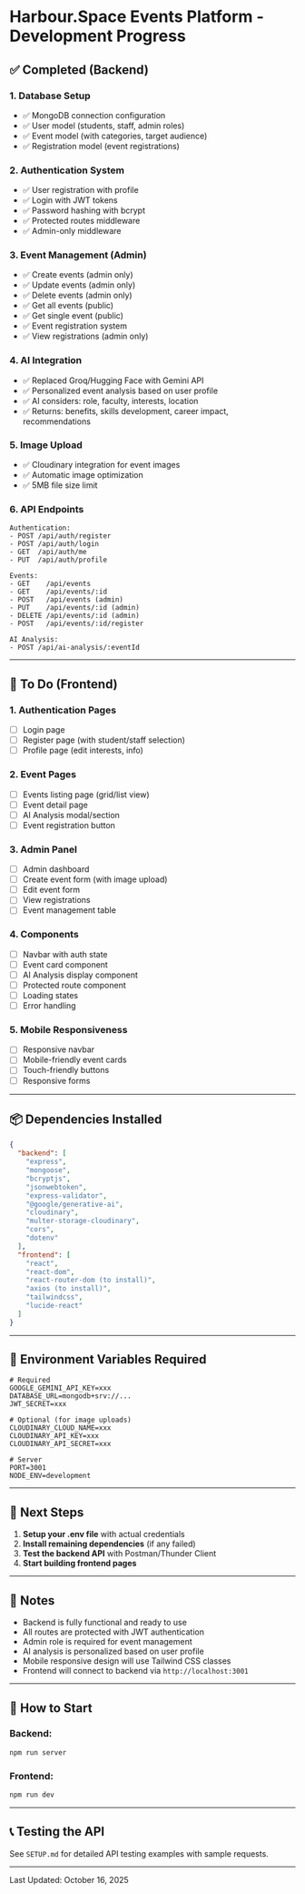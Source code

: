 # Harbour.Space Events Platform - Development Progress

## ✅ Completed (Backend)

### 1. Database Setup
- ✅ MongoDB connection configuration
- ✅ User model (students, staff, admin roles)
- ✅ Event model (with categories, target audience)
- ✅ Registration model (event registrations)

### 2. Authentication System
- ✅ User registration with profile
- ✅ Login with JWT tokens
- ✅ Password hashing with bcrypt
- ✅ Protected routes middleware
- ✅ Admin-only middleware

### 3. Event Management (Admin)
- ✅ Create events (admin only)
- ✅ Update events (admin only)
- ✅ Delete events (admin only)
- ✅ Get all events (public)
- ✅ Get single event (public)
- ✅ Event registration system
- ✅ View registrations (admin only)

### 4. AI Integration
- ✅ Replaced Groq/Hugging Face with Gemini API
- ✅ Personalized event analysis based on user profile
- ✅ AI considers: role, faculty, interests, location
- ✅ Returns: benefits, skills development, career impact, recommendations

### 5. Image Upload
- ✅ Cloudinary integration for event images
- ✅ Automatic image optimization
- ✅ 5MB file size limit

### 6. API Endpoints
```
Authentication:
- POST /api/auth/register
- POST /api/auth/login
- GET  /api/auth/me
- PUT  /api/auth/profile

Events:
- GET    /api/events
- GET    /api/events/:id
- POST   /api/events (admin)
- PUT    /api/events/:id (admin)
- DELETE /api/events/:id (admin)
- POST   /api/events/:id/register

AI Analysis:
- POST /api/ai-analysis/:eventId
```

---

## 🚧 To Do (Frontend)

### 1. Authentication Pages
- [ ] Login page
- [ ] Register page (with student/staff selection)
- [ ] Profile page (edit interests, info)

### 2. Event Pages
- [ ] Events listing page (grid/list view)
- [ ] Event detail page
- [ ] AI Analysis modal/section
- [ ] Event registration button

### 3. Admin Panel
- [ ] Admin dashboard
- [ ] Create event form (with image upload)
- [ ] Edit event form
- [ ] View registrations
- [ ] Event management table

### 4. Components
- [ ] Navbar with auth state
- [ ] Event card component
- [ ] AI Analysis display component
- [ ] Protected route component
- [ ] Loading states
- [ ] Error handling

### 5. Mobile Responsiveness
- [ ] Responsive navbar
- [ ] Mobile-friendly event cards
- [ ] Touch-friendly buttons
- [ ] Responsive forms

---

## 📦 Dependencies Installed

```json
{
  "backend": [
    "express",
    "mongoose",
    "bcryptjs",
    "jsonwebtoken",
    "express-validator",
    "@google/generative-ai",
    "cloudinary",
    "multer-storage-cloudinary",
    "cors",
    "dotenv"
  ],
  "frontend": [
    "react",
    "react-dom",
    "react-router-dom (to install)",
    "axios (to install)",
    "tailwindcss",
    "lucide-react"
  ]
}
```

---

## 🔑 Environment Variables Required

```env
# Required
GOOGLE_GEMINI_API_KEY=xxx
DATABASE_URL=mongodb+srv://...
JWT_SECRET=xxx

# Optional (for image uploads)
CLOUDINARY_CLOUD_NAME=xxx
CLOUDINARY_API_KEY=xxx
CLOUDINARY_API_SECRET=xxx

# Server
PORT=3001
NODE_ENV=development
```

---

## 🎯 Next Steps

1. **Setup your .env file** with actual credentials
2. **Install remaining dependencies** (if any failed)
3. **Test the backend API** with Postman/Thunder Client
4. **Start building frontend pages**

---

## 📝 Notes

- Backend is fully functional and ready to use
- All routes are protected with JWT authentication
- Admin role is required for event management
- AI analysis is personalized based on user profile
- Mobile responsive design will use Tailwind CSS classes
- Frontend will connect to backend via `http://localhost:3001`

---

## 🚀 How to Start

### Backend:
```bash
npm run server
```

### Frontend:
```bash
npm run dev
```

---

## 📞 Testing the API

See `SETUP.md` for detailed API testing examples with sample requests.

---

Last Updated: October 16, 2025
